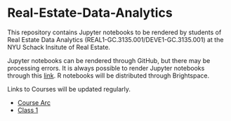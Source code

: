# Real-Estate-Data-Analytics
This repository contains Jupyter notebooks to be rendered by students of Real Estate Data Analytics (REAL1-GC.3135.001/DEVE1-GC.3135.001) at the NYU Schack Insitute of Real Estate.



Jupyter notebooks can be rendered through GitHub, but there may be processing errors.  It is always possible to render Jupyter notebooks through this [link](https://nbviewer.jupyter.org/).  R notebooks will be distributed through Brightspace.




Links to Courses will be updated regularly.



  * [Course Arc](https://nbviewer.jupyter.org/github/thsavage/Real-Estate-Data-Analytics/blob/main/Course%20Arc.ipynb)
  * [Class 1](https://nbviewer.jupyter.org/github/thsavage/Real-Estate-Data-Analytics/blob/main/Class%201.ipynb)
